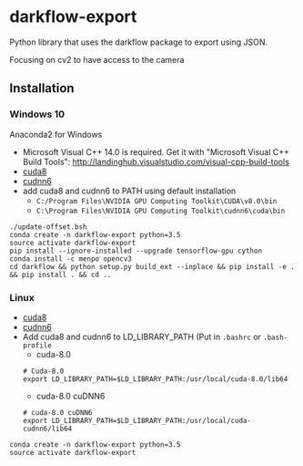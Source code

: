 # darkflow-export

Python library that uses the darkflow package to export using JSON.

Focusing on cv2 to have access to the camera


## Installation

### Windows 10

Anaconda2 for Windows
- Microsoft Visual C++ 14.0 is required. Get it with "Microsoft Visual C++ Build Tools": http://landinghub.visualstudio.com/visual-cpp-build-tools
- [cuda8](https://developer.nvidia.com/cuda-80-ga2-download-archive)
- [cudnn6](https://developer.nvidia.com/rdp/cudnn-download)
- add cuda8 and cudnn6 to PATH using default installation
	- `C:/Program Files\NVIDIA GPU Computing Toolkit\CUDA\v8.0\bin`
	- `C:\Program Files\NVIDIA GPU Computing Toolkit\cudnn6\cuda\bin`

```{bash}
./update-offset.bsh
conda create -n darkflow-export python=3.5
source activate darkflow-export
pip install --ignore-installed --upgrade tensorflow-gpu cython
conda install -c menpo opencv3
cd darkflow && python setup.py build_ext --inplace && pip install -e . && pip install . && cd ..
```

### Linux
- [cuda8](https://developer.nvidia.com/cuda-80-ga2-download-archive)
- [cudnn6](https://developer.nvidia.com/rdp/cudnn-download)
- Add cuda8 and cudnn6 to LD_LIBRARY_PATH (Put in `.bashrc` or `.bash-profile`
	- cuda-8.0
	```{bash}
	# Cuda-8.0
	export LD_LIBRARY_PATH=$LD_LIBRARY_PATH:/usr/local/cuda-8.0/lib64
	```
	- cuda-8.0 cuDNN6
	```{bash}
	# cuda-8.0 cuDNN6
	export LD_LIBRARY_PATH=$LD_LIBRARY_PATH:/usr/local/cuda-cudnn6/lib64
	```
```{bash}
conda create -n darkflow-export python=3.5
source activate darkflow-export
